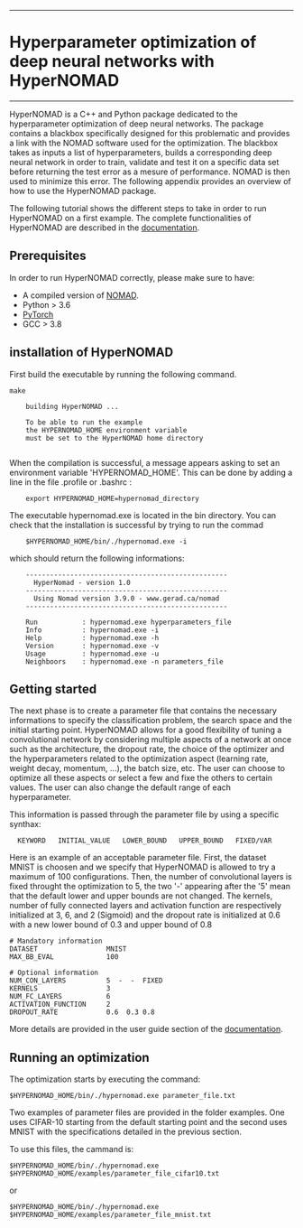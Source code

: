 *****
# Hyperparameter optimization of deep neural networks with HyperNOMAD
*****

HyperNOMAD is a C++ and Python package dedicated to the hyperparameter optimization of deep neural networks. The package contains a blackbox specifically designed for this problematic and provides a link with the NOMAD software used for the optimization. The blackbox takes as inputs a list of hyperparameters, builds a corresponding deep neural network in order to train, validate and test it on a specific data set before returning the test error as a mesure of performance. NOMAD is then used to minimize this error. The following appendix provides an overview of how to use the HyperNOMAD package.

The following tutorial shows the different steps to take in order to run HyperNOMAD on a first example. The complete functionalities of HyperNOMAD are described in the [documentation](https://hypernomad.readthedocs.io/en/latest/).

## Prerequisites

In order to run HyperNOMAD correctly, please make sure to have:

* A compiled version of [NOMAD](https://www.gerad.ca/nomad/).
* Python > 3.6
* [PyTorch](https://pytorch.org/)
* GCC > 3.8


## installation of HyperNOMAD

First build the executable by running the following command.

```
make

    building HyperNOMAD ...

    To be able to run the example
    the HYPERNOMAD_HOME environment variable
    must be set to the HyperNOMAD home directory
    
```

When the compilation is successful, a message appears asking to set an environment variable 'HYPERNOMAD_HOME'. This can be done by adding a line in the file .profile or .bashrc :


```
    export HYPERNOMAD_HOME=hypernomad_directory
```    

The executable hypernomad.exe is located in the bin directory. You can check that the installation is successful by trying to run the commad

```
    $HYPERNOMAD_HOME/bin/./hypernomad.exe -i
```    

which should return the following informations:

```
    --------------------------------------------------
      HyperNomad - version 1.0
    --------------------------------------------------
      Using Nomad version 3.9.0 - www.gerad.ca/nomad
    --------------------------------------------------

    Run           : hypernomad.exe hyperparameters_file
    Info          : hypernomad.exe -i
    Help          : hypernomad.exe -h
    Version       : hypernomad.exe -v
    Usage         : hypernomad.exe -u
    Neighboors    : hypernomad.exe -n parameters_file
```

## Getting started

The next phase is to create a parameter file that contains the necessary informations to specify the classification problem, the search space and the initial starting point. HyperNOMAD allows for a good flexibility of tuning a convolutional network by considering multiple aspects of a network at once such as the architecture, the dropout rate, the choice of the optimizer and the hyperparameters related to the optimization aspect (learning rate, weight decay, momentum, ...), the batch size, etc. The user can choose to optimize all these aspects or select a few and fixe the others to certain values. The user can also change the default range of each hyperparameter. 

This information is passed through the parameter file by using a specific synthax:

```
  KEYWORD   INITIAL_VALUE   LOWER_BOUND   UPPER_BOUND   FIXED/VAR
```

Here is an example of an acceptable parameter file. First, the dataset MNIST is choosen and we specify that HyperNOMAD is allowed to try a maximum of 100 configurations. Then, the number of convolutional layers is fixed throught the optimization to 5, the two '-' appearing after the '5' mean that the default lower and upper bounds are not changed. The kernels, number of fully connected layers and activation function are respectively initialized at 3, 6, and 2 (Sigmoid) and the dropout rate is initialized at 0.6 with a new lower bound of 0.3 and upper bound of 0.8


```
# Mandatory information
DATASET                 MNIST
MAX_BB_EVAL             100

# Optional information
NUM_CON_LAYERS          5  -  -  FIXED
KERNELS                 3
NUM_FC_LAYERS           6
ACTIVATION_FUNCTION     2
DROPOUT_RATE            0.6  0.3 0.8
```

More details are provided in the user guide section of the [documentation](https://hypernomad.readthedocs.io/en/latest/).


## Running an optimization

The optimization starts by executing the command:

```
$HYPERNOMAD_HOME/bin/./hypernomad.exe parameter_file.txt
```

Two examples of parameter files are provided in the folder examples. One uses CIFAR-10 starting from the default starting point and the second uses MNIST with the specifications detailed in the previous section.

To use this files, the cammand is:

```
$HYPERNOMAD_HOME/bin/./hypernomad.exe $HYPERNOMAD_HOME/examples/parameter_file_cifar10.txt
```
or 


```
$HYPERNOMAD_HOME/bin/./hypernomad.exe $HYPERNOMAD_HOME/examples/parameter_file_mnist.txt
```
